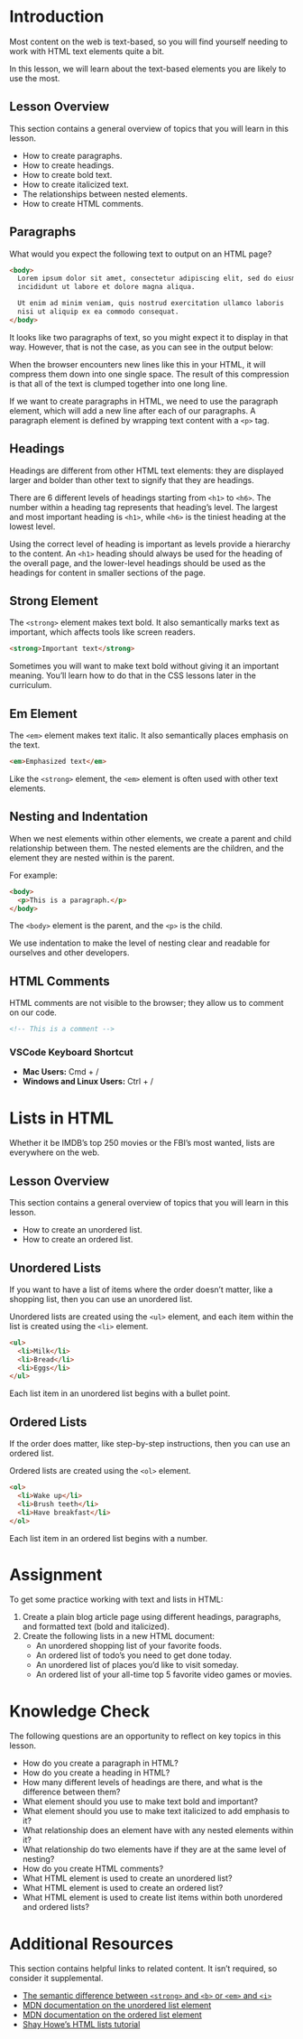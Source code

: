 # Introduction

Most content on the web is text-based, so you will find yourself needing to work with HTML text elements quite a bit.

In this lesson, we will learn about the text-based elements you are likely to use the most.

## Lesson Overview

This section contains a general overview of topics that you will learn in this lesson.

- How to create paragraphs.
- How to create headings.
- How to create bold text.
- How to create italicized text.
- The relationships between nested elements.
- How to create HTML comments.

## Paragraphs

What would you expect the following text to output on an HTML page?

```html
<body>
  Lorem ipsum dolor sit amet, consectetur adipiscing elit, sed do eiusmod tempor
  incididunt ut labore et dolore magna aliqua.

  Ut enim ad minim veniam, quis nostrud exercitation ullamco laboris
  nisi ut aliquip ex ea commodo consequat.
</body>
```

It looks like two paragraphs of text, so you might expect it to display in that way. However, that is not the case, as you can see in the output below:

When the browser encounters new lines like this in your HTML, it will compress them down into one single space. The result of this compression is that all of the text is clumped together into one long line.

If we want to create paragraphs in HTML, we need to use the paragraph element, which will add a new line after each of our paragraphs. A paragraph element is defined by wrapping text content with a `<p>` tag.

## Headings

Headings are different from other HTML text elements: they are displayed larger and bolder than other text to signify that they are headings.

There are 6 different levels of headings starting from `<h1>` to `<h6>`. The number within a heading tag represents that heading’s level. The largest and most important heading is `<h1>`, while `<h6>` is the tiniest heading at the lowest level.

Using the correct level of heading is important as levels provide a hierarchy to the content. An `<h1>` heading should always be used for the heading of the overall page, and the lower-level headings should be used as the headings for content in smaller sections of the page.

## Strong Element

The `<strong>` element makes text bold. It also semantically marks text as important, which affects tools like screen readers.

```html
<strong>Important text</strong>
```

Sometimes you will want to make text bold without giving it an important meaning. You’ll learn how to do that in the CSS lessons later in the curriculum.

## Em Element

The `<em>` element makes text italic. It also semantically places emphasis on the text.

```html
<em>Emphasized text</em>
```

Like the `<strong>` element, the `<em>` element is often used with other text elements.

## Nesting and Indentation

When we nest elements within other elements, we create a parent and child relationship between them. The nested elements are the children, and the element they are nested within is the parent.

For example:

```html
<body>
  <p>This is a paragraph.</p>
</body>
```

The `<body>` element is the parent, and the `<p>` is the child.

We use indentation to make the level of nesting clear and readable for ourselves and other developers.

## HTML Comments

HTML comments are not visible to the browser; they allow us to comment on our code.

```html
<!-- This is a comment -->
```

### VSCode Keyboard Shortcut

- **Mac Users:** Cmd + /
- **Windows and Linux Users:** Ctrl + /

# Lists in HTML

Whether it be IMDB’s top 250 movies or the FBI’s most wanted, lists are everywhere on the web.

## Lesson Overview

This section contains a general overview of topics that you will learn in this lesson.

- How to create an unordered list.
- How to create an ordered list.

## Unordered Lists

If you want to have a list of items where the order doesn’t matter, like a shopping list, then you can use an unordered list.

Unordered lists are created using the `<ul>` element, and each item within the list is created using the `<li>` element.

```html
<ul>
  <li>Milk</li>
  <li>Bread</li>
  <li>Eggs</li>
</ul>
```

Each list item in an unordered list begins with a bullet point.

## Ordered Lists

If the order does matter, like step-by-step instructions, then you can use an ordered list.

Ordered lists are created using the `<ol>` element.

```html
<ol>
  <li>Wake up</li>
  <li>Brush teeth</li>
  <li>Have breakfast</li>
</ol>
```

Each list item in an ordered list begins with a number.

# Assignment

To get some practice working with text and lists in HTML:

1. Create a plain blog article page using different headings, paragraphs, and formatted text (bold and italicized).
2. Create the following lists in a new HTML document:
   - An unordered shopping list of your favorite foods.
   - An ordered list of todo’s you need to get done today.
   - An unordered list of places you’d like to visit someday.
   - An ordered list of your all-time top 5 favorite video games or movies.

# Knowledge Check

The following questions are an opportunity to reflect on key topics in this lesson.

- How do you create a paragraph in HTML?
- How do you create a heading in HTML?
- How many different levels of headings are there, and what is the difference between them?
- What element should you use to make text bold and important?
- What element should you use to make text italicized to add emphasis to it?
- What relationship does an element have with any nested elements within it?
- What relationship do two elements have if they are at the same level of nesting?
- How do you create HTML comments?
- What HTML element is used to create an unordered list?
- What HTML element is used to create an ordered list?
- What HTML element is used to create list items within both unordered and ordered lists?

# Additional Resources

This section contains helpful links to related content. It isn’t required, so consider it supplemental.

- [The semantic difference between `<strong>` and `<b>` or `<em>` and `<i>`](https://developer.mozilla.org/en-US/docs/Web/HTML/Element)
- [MDN documentation on the unordered list element](https://developer.mozilla.org/en-US/docs/Web/HTML/Element/ul)
- [MDN documentation on the ordered list element](https://developer.mozilla.org/en-US/docs/Web/HTML/Element/ol)
- [Shay Howe’s HTML lists tutorial](https://learn.shayhowe.com/html-css/working-with-lists/)

